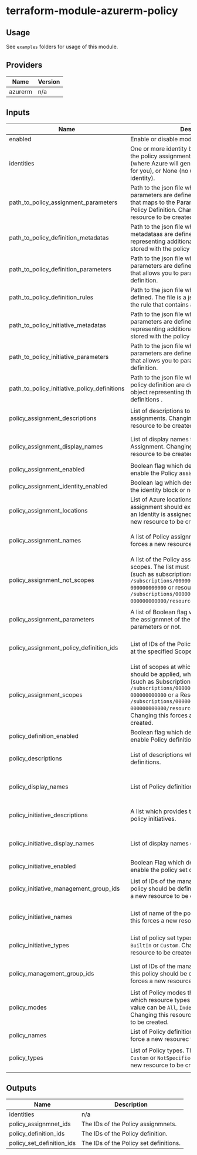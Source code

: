 # terraform-module-azurerm-policy

## Usage
See `examples` folders for usage of this module.

<!-- BEGINNING OF PRE-COMMIT-TERRAFORM DOCS HOOK -->
## Providers

| Name | Version |
|------|---------|
| azurerm | n/a |

## Inputs

| Name | Description | Type | Default | Required |
|------|-------------|------|---------|:-----:|
| enabled | Enable or disable modul | `bool` | `true` | no |
| identities | One or more identity blocks. Possible values for the policy assignment types are `SystemAssigned` (where Azure will generate a service principal for you), or None (no use of a managed service identity). | `list(list(object({ policy_assignment_types = list(string) })))` | `[]` | no |
| path\_to\_policy\_assignment\_parameters | Path to the json file where policy assignment parameters are defined. This is a JSON object that maps to the Parameters field from the Policy Definition. Changing this forces a new resource to be created. | `string` | `""` | no |
| path\_to\_policy\_definition\_metadatas | Path to the json file where the policy metadataas are defined. The file a json object representing additional metadata that should be stored with the policy definition. | `string` | `""` | no |
| path\_to\_policy\_definition\_parameters | Path to the json file where the policy parameters are defined. The file is a json object that allows you to parameterize your policy definition. | `string` | `""` | no |
| path\_to\_policy\_definition\_rules | Path to the json file where the policy rule are defined. The file is a json object representing the rule that contains an if and a then block. | `string` | `""` | no |
| path\_to\_policy\_initiative\_metadatas | Path to the json file where the policy initiatives parameters are defined. The file is a json object representing additional metadata that should be stored with the policy definition. | `string` | `""` | no |
| path\_to\_policy\_initiative\_parameters | Path to the json file where the policy initiative parameters are defined. The file is a json object that allows you to parameterize your policy definition. | `string` | `""` | no |
| path\_to\_policy\_initiative\_policy\_definitions | Path to the json file where the policy initiative policy definition are defined. This is a json object representing the bundled policy definitions . | `string` | `""` | no |
| policy\_assignment\_descriptions | List of descriptions to use for the  Policy assignments. Changing this force a new resource to be created. | `list(string)` | <pre>[<br>  ""<br>]</pre> | no |
| policy\_assignment\_display\_names | List of display names to use for this Policy Assignment. Changing this forces a new resource to be created. | `list(string)` | <pre>[<br>  ""<br>]</pre> | no |
| policy\_assignment\_enabled | Boolean flag which describes whether or not to enable the Policy assignment. | `bool` | `false` | no |
| policy\_assignment\_identity\_enabled | Boolean lag which describes whether to enable the identity block or not. | `bool` | `false` | no |
| policy\_assignment\_locations | List of Azure locations where this policy assignment should exist. This is required when an Identity is assigned. Changing this forces a new resource to be created. | `list(string)` | <pre>[<br>  ""<br>]</pre> | no |
| policy\_assignment\_names | A list of Policy assignment names.Changing this forces a new resource to be created. | `list(string)` | <pre>[<br>  ""<br>]</pre> | no |
| policy\_assignment\_not\_scopes | A list of the Policy assignment's excluded scopes. The list must contain resource IDs (such as subscriptions e.g. `/subscriptions/00000000-0000-0000-000000000000` or resource groups e.g. `/subscriptions/00000000-0000-0000-000000000000/resourceGroups/myResourceGroup`). | `list(list(string))` | <pre>[<br>  [<br>    ""<br>  ]<br>]</pre> | no |
| policy\_assignment\_parameters | A list of Boolean flag which describes whether the assignmnet of the policy has any associated parameters or not. | `list(bool)` | <pre>[<br>  false<br>]</pre> | no |
| policy\_assignment\_policy\_definition\_ids | List of  IDs of the Policy Definition to be applied at the specified Scope | `list(string)` | <pre>[<br>  ""<br>]</pre> | no |
| policy\_assignment\_scopes | List of scopes at which the Policy Assignment should be applied, which must be a Resource ID (such as Subscription e.g. `/subscriptions/00000000-0000-0000-000000000000` or a Resource Group e.g. `/subscriptions/00000000-0000-0000-000000000000/resourceGroups/myResourceGroup`). Changing this forces a new resource to be created. | `list(string)` | <pre>[<br>  ""<br>]</pre> | no |
| policy\_definition\_enabled | Boolean flag which describes whether or not to enable Policy definition. | `bool` | `false` | no |
| policy\_descriptions | List of descriptions which define the Policy definitions. | `list(string)` | <pre>[<br>  ""<br>]</pre> | no |
| policy\_display\_names | List of Policy definition display names. | `list(string)` | <pre>[<br>  ""<br>]</pre> | no |
| policy\_initiative\_descriptions | A list which provides the decriptions for the policy initiatives. | `list(string)` | <pre>[<br>  ""<br>]</pre> | no |
| policy\_initiative\_display\_names | List of display names of the policy initiatives. | `list(string)` | <pre>[<br>  ""<br>]</pre> | no |
| policy\_initiative\_enabled | Boolean Flag which decribe whether or not enable the policy set definition. | `bool` | `false` | no |
| policy\_initiative\_management\_group\_ids | List of IDs of the management group where this policy should be defined. Changing this forces a new resource to be created. | `list(string)` | <pre>[<br>  ""<br>]</pre> | no |
| policy\_initiative\_names | List of name of the policy initiatives. Changing this forces a new resource to be created. | `list(string)` | <pre>[<br>  ""<br>]</pre> | no |
| policy\_initiative\_types | List of policy set types. Possible values are `BuiltIn` or `Custom`. Changing this forces a new resource to be created. | `list(string)` | <pre>[<br>  ""<br>]</pre> | no |
| policy\_management\_group\_ids | List of IDs of the management groups where this policy should be defined. Changing this forces a new resource to be created. | `list(string)` | <pre>[<br>  ""<br>]</pre> | no |
| policy\_modes | List of Policy modes that allows us to specify which resource types will be evaluated. The value can be `All`, `Indexed` or `NotSpecified`. Changing this resource forces a new resource to be created. | `list(string)` | <pre>[<br>  ""<br>]</pre> | no |
| policy\_names | List of Policy definition names. Changing this force a new resourec to be created. | `list(string)` | `[]` | no |
| policy\_types | List of Policy types. The value can be `BuiltIn`, `Custom` or `NotSpecified`. Changing this forces a new resource to be created. | `list(string)` | <pre>[<br>  ""<br>]</pre> | no |

## Outputs

| Name | Description |
|------|-------------|
| identities | n/a |
| policy\_assignmnet\_ids | The IDs of the Policy assignmnets. |
| policy\_definition\_ids | The IDs of the Policy definition. |
| policy\_set\_definition\_ids | The IDs of the Policy set definitions. |

<!-- END OF PRE-COMMIT-TERRAFORM DOCS HOOK -->
